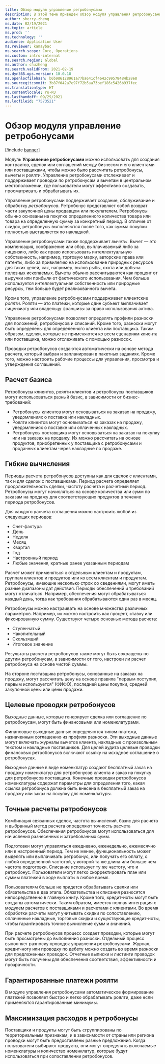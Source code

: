 ```yaml
---
title: Обзор модуля управление ретробонусами
description: В этой теме приведен обзор модуля управления ретробонусами для Microsoft Dynamics 365 Supply Chain Management.
author: sherry-zheng
ms.date: 02/19/2021
ms.topic: article
ms.prod: ''
ms.technology: ''
audience: Application User
ms.reviewer: kamaybac
ms.search.scope: Core, Operations
ms.custom: intro-internal
ms.search.region: Global
ms.author: chuzheng
ms.search.validFrom: 2021-02-19
ms.dyn365.ops.version: 10.0.18
ms.openlocfilehash: b6b986128961a77ba641cf4642c99578484b28e8
ms.sourcegitcommit: 3b87f042a7e97f72b5aa73bef186c5426b937fec
ms.translationtype: HT
ms.contentlocale: ru-RU
ms.lasthandoff: 09/29/2021
ms.locfileid: "7573521"
---
```

# <a name="rebate-management-module-overview"></a>Обзор модуля управление ретробонусами

[!include [banner](../includes/banner.md)]

Модуль **Управление ретробонусами** можно использовать для создания контрактов, сделок или соглашений между бизнесом и его клиентами или поставщиками, чтобы можно было рассчитать ретробонусы, вычеты и роялти. Управление ретробонусами отслеживает и поддерживает проводки по ретробонусам и вычетам в центральном местоположении, где пользователи могут эффективно создавать, просматривать и обрабатывать их.

Управление ретробонусами поддерживает создание, обслуживание и обработку *ретробонусов*. Ретробонус представляет собой возврат части закупочной цены продавцом или покупателем. Ретробонусы обычно основаны на покупке определенного количества товара или товара на определенную сумму за конкретный период. В отличие от скидок, ретробонусы выполняются после того, как сумма покупки полностью выставляется по накладной.

Управление ретробонусами также поддерживает *вычеты*. Вычет — это компенсация, соображение или сбор, выплачиваемый либо за лицензию, либо как право использовать интеллектуальную собственность, например, торговую марку, авторские права или патенты, либо за привилегию на использование природных ресурсов для таких целей, как, например, вылов рыбы, охота или добыча полезных ископаемых. Вычеты обычно рассчитываются как процент от выручки или прибыли от фактического использования. Чем больше используется интеллектуальная собственность или природные ресурсы, тем больше будет реализованного вычета.

Кроме того, управление ретробонусами поддерживает клиентские *роялти*. Роялти — это платежи, которые один субъект выплачивает лицензиату или владельцу франшизы за право использования актива.

Управление ретробонусами позволяет определять профили разноски для положений, ретробонусов и списаний. Кроме того, разноски могут быть определены для определенного клиента или поставщика. Таким образом, сделки, которые не применяются ко всем сценариям клиента или поставщика, можно отслеживать с помощью разносок.

Проводки ретробонусов создаются автоматически на основе метода расчета, который выбран и запланирован в пакетных заданиях. Кроме того, можно настроить рабочие процессы для управления, просмотра и утверждения соглашений.

## <a name="basis-calculation"></a>Расчет базиса

Ретробонусы клиентов, роялти клиентов и ретробонусы поставщиков могут использоваться разный базис, в зависимости от бизнес-требований:

- Ретробонусы клиентов могут основываться на заказах на продажу, уведомлениях о поставке или накладных.
- Роялти клиентов могут основываться на заказах на продажу, уведомлениях о поставке или оплаченных накладных.
- Ретробонусы поставщика могут основываться на заказах на покупку или на заказах на продажу. Их можно рассчитать на основе продуктов, приобретенных у поставщика с ретробонусами и проданных клиентам через накладные по продаже.

## <a name="flexible-calculations"></a>Гибкие вычисления

Периоды расчета ретробонусов доступны как для сделок с клиентами, так и для сделок с поставщиками. Период расчета определяет продолжительность сделки, частоту расчета и расчетный период. Ретробонусы могут начисляться на основе количества или сумм по заказам на продажу для соответствующих продуктов в течение периода ретробонусов.

Для каждого расчета соглашения можно настроить любой из следующих периодов:

- Счет-фактура
- День
- Неделя
- Месяц
- Квартал
- Год
- Настроенный период
- Любые значения, кратные ранее указанным периодам

Расчет может применяться к отдельным клиентам и продуктам, группам клиентов и продуктов или ко всем клиентам и продуктам. Ретробонусы, имеющие несколько строк со сведениями, могут иметь разные диапазоны дат действия. Периоды обеспечений и требований могут отличаться. Например, обеспечения могут обрабатываться каждый день, тогда как требования обрабатываются один раз в месяц.

Ретробонусы можно настраивать на основе множества различных параметров. Например, их можно настроить как процент, ставку или фиксированную сумму. Существуют четыре основных метода расчета:

- Ступенчатый
- Накопительный
- Скользящий
- Итоговое значение

Результаты расчета ретробонусов также могут быть сокращены по другим ретробонусам, в зависимости от того, настроен ли расчет ретробонуса на основе чистой суммы.

На стороне поставщика ретробонусы, основанные на заказах на продажу, могут рассчитать цену на основе правила "первым поступил, первым используется" (ФИФО), последней цены покупки, средней закупочной цены или цены продажи.

## <a name="rebate-target-transactions"></a>Целевые проводки ретробонусов

Выходные данные, которые генерирует сделка или соглашение по ретробонусам, могут быть финансовыми или номенклатурами.

Финансовые выходные данные определяются типом платежа, назначенным соглашению из профиля разноски. Эти выходные данные могут включать журналы вычетов клиента, накладные с произвольным текстом и накладные поставщиков. Для целей аудита целевые проводки финансовых ретробонусов включают ссылку на исходное соглашение о ретробонусах.

Выходные данные в виде номенклатур создают бесплатный заказ на продажу номенклатур для ретробонусов клиента и заказ на покупку для ретробонусов поставщика. Конечные проводки ретробонусов номенклатуры содержат параметры для определения того, какая ссылка ретробонуса должна быть внесена в бесплатный заказ на продажу или заказ на покупку для номенклатуры.

## <a name="accurate-rebate-calculations"></a>Точные расчеты ретробонусов

Комбинация связанных сделок, частота вычислений, базис для расчета и выбранный метод расчета определяют точность расчета ретробонусов. Обеспечения ретробонусов могут использоваться для начисления разнесенных и затребованных сумм.

Подготовки могут управляться ежедневно, еженедельно, ежемесячно или в настроенный период. Тем не менее, функциональность может выделять или выплачивать ретробонус, или получать его оплату, с любой определенной частотой, у которой та же длина или больше чем частота подготовки. Списание использует ту же частоту, что и ретробонус. Пользователи могут легко скорректировать план или суммы платежей в ходе выплаты в любое время.

Пользователям больше не придется обрабатывать сделки или обязательства в два этапа. Обязательства и списания разносятся непосредственно в главную книгу. Кроме того, кредит-ноты могут быть созданы автоматически. Таким образом, имеется полная интеграция с модулем расчетов с поставщиками и расчетами с клиентами. Во время обработки расчеты могут учитывать скидки по сопоставлению, оплаченные накладные, торговые скидки и существующие кредит-ноты, чтобы гарантировать точное вычисление сумм и значений.

При расчете ретробонусов процесс создает проводки, которые могут быть просмотрены до выполнения разноски. Отдельный процесс выполняет разноску проводок управления ретробонусами. Журнал, кредит-ноту или проводку по дебету можно создать во время разноски для предложенных проводок. Отчетные выписки и листинги проводок могут быть получены для обеспечения соответствия, эффективности и прозрачности.

## <a name="guaranteed-royalty-payments"></a>Гарантированные платежи роялти

В модуле управления ретробонусами автоматическое формирование платежей позволяет быстро и легко обрабатывать роялти, даже если применяются гарантированные минимумы.

## <a name="maximizing-spend-versus-rebates"></a>Максимизация расходов и ретробонусы

Поставщики и продукты могут быть сгруппированы по территориальным признакам, и в зависимости от страны или региона проводки могут быть предоставлены разные предложения. Когда пользователи выбирают продукты, они могут определять включаемые номенклатуры и количество номенклатур, которые будут использоваться при сопоставлении ретробонусов.
